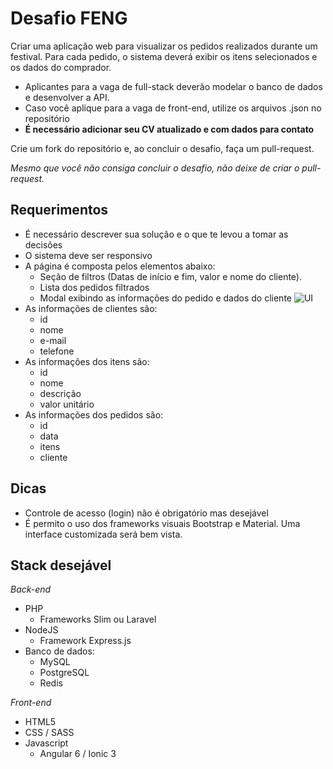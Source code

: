 # Desafio FENG

Criar uma aplicação web para visualizar os pedidos realizados durante um festival. Para cada pedido, o sistema deverá exibir os itens selecionados e os dados do comprador.

* Aplicantes para a vaga de full-stack deverão modelar o banco de dados e desenvolver a API.
* Caso você aplique para a vaga de front-end, utilize os arquivos .json no repositório
* **É necessário adicionar seu CV atualizado e com dados para contato**


Crie um fork do repositório e, ao concluir o desafio, faça um pull-request.

*Mesmo que você não consiga concluir o desafio, não deixe de criar o pull-request.*

## Requerimentos

* É necessário descrever sua solução e o que te levou a tomar as decisões
* O sistema deve ser responsivo
* A página é composta pelos elementos abaixo:
   * Seção de filtros (Datas de início e fim, valor e nome do cliente).
   * Lista dos pedidos filtrados
   * Modal exibindo as informações do pedido e dados do cliente
![UI](https://feng.devteam.rocks/wireframe-dev.png)
* As informações de clientes são:
   * id
   * nome
   * e-mail
   * telefone
* As informações dos itens são:
   * id
   * nome
   * descrição
   * valor unitário
* As informações dos pedidos são:
   * id
   * data
   * itens
   * cliente

## Dicas

* Controle de acesso (login) não é obrigatório mas desejável
* É permito o uso dos frameworks visuais Bootstrap e Material. Uma interface customizada será bem vista.

## Stack desejável

*Back-end*
* PHP
  * Frameworks Slim ou Laravel
* NodeJS
  * Framework Express.js
* Banco de dados:
   * MySQL
   * PostgreSQL
   * Redis

*Front-end*
* HTML5
* CSS / SASS
* Javascript
  * Angular 6 / Ionic 3

